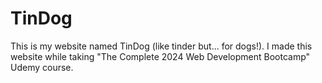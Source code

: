 # TinDog
This is my website named TinDog (like tinder but... for dogs!). I made this website while taking "The Complete 2024 Web Development Bootcamp" Udemy course.
